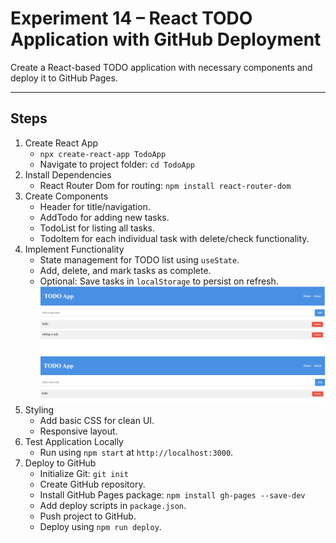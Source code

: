 # Experiment 14 – React TODO Application with GitHub Deployment

Create a React-based TODO application with necessary components and deploy it to GitHub Pages.

---


## Steps

1. Create React App
   * `npx create-react-app TodoApp`
   * Navigate to project folder: `cd TodoApp`
2. Install Dependencies
   * React Router Dom for routing: `npm install react-router-dom`
3. Create Components
   * Header for title/navigation.
   * AddTodo for adding new tasks.
   * TodoList for listing all tasks.
   * TodoItem for each individual task with delete/check functionality.
4. Implement Functionality
   * State management for TODO list using `useState`.
   * Add, delete, and mark tasks as complete.
   * Optional: Save tasks in `localStorage` to persist on refresh.
     ![1761133754236](image/README/1761133754236.png)
     ![1761133834862](image/README/1761133834862.png)
5. Styling
   * Add basic CSS for clean UI.
   * Responsive layout.
6. Test Application Locally
   * Run using `npm start` at `http://localhost:3000`.
7. Deploy to GitHub
   * Initialize Git: `git init`
   * Create GitHub repository.
   * Install GitHub Pages package: `npm install gh-pages --save-dev`
   * Add deploy scripts in `package.json`.
   * Push project to GitHub.
   * Deploy using `npm run deploy`.
